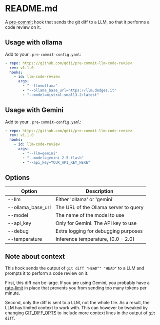 # README.md

A [pre-commit](https://pre-commit.com/) hook that sends the git diff to a LLM,
so that it performs a code review on it.

## Usage with ollama

Add to your `.pre-commit-config.yaml`:

```yaml
- repo: https://github.com/qdii/pre-commit-llm-code-review
  rev: v1.1.0
  hooks:
    - id: llm-code-review
      args:
        - "--llm=ollama"
        - "--ollama_base_url=https://llm.dodges.it"
        - "--model=mistral-small3.2:latest"
```

## Usage with Gemini

Add to your `.pre-commit-config.yaml`:

```yaml
- repo: https://github.com/qdii/pre-commit-llm-code-review
  rev: v1.1.0
  hooks:
    - id: llm-code-review
      args:
        - "--llm=gemini"
        - "--model=gemini-2.5-flash"
        - "--api_key=YOUR_API_KEY_HERE"
```

## Options

| Option            | Description                           |
| ----------------- | ------------------------------------- |
| --llm             | Either 'ollama' or 'gemini'           |
| --ollama_base_url | The URL of the Ollama server to query |
| --model           | The name of the model to use          |
| --api_key         | Only for Gemini. The API key to use   |
| --debug           | Extra logging for debugging purposes  |
| --temperature     | Inference temperature, [0.0 - 2.0]    |

## Note about context

This hook sends the output of `git diff "HEAD^" "HEAD"` to a LLM
and prompts it to perform a code review on it.

First, this diff can be large. If you are using Gemini, you probably have a
[rate-limit](https://ai.google.dev/gemini-api/docs/rate-limits) in place
that prevents you from sending too many tokens per minute.

Second, only the diff is sent to a LLM, not the whole file. As a result,
the LLM has limited context to work with. This can however be tweaked
by changing [GIT_DIFF_OPTS](https://git-scm.com/book/en/v2/Git-Internals-Environment-Variables)
to include more context lines in the output of `git diff`.
